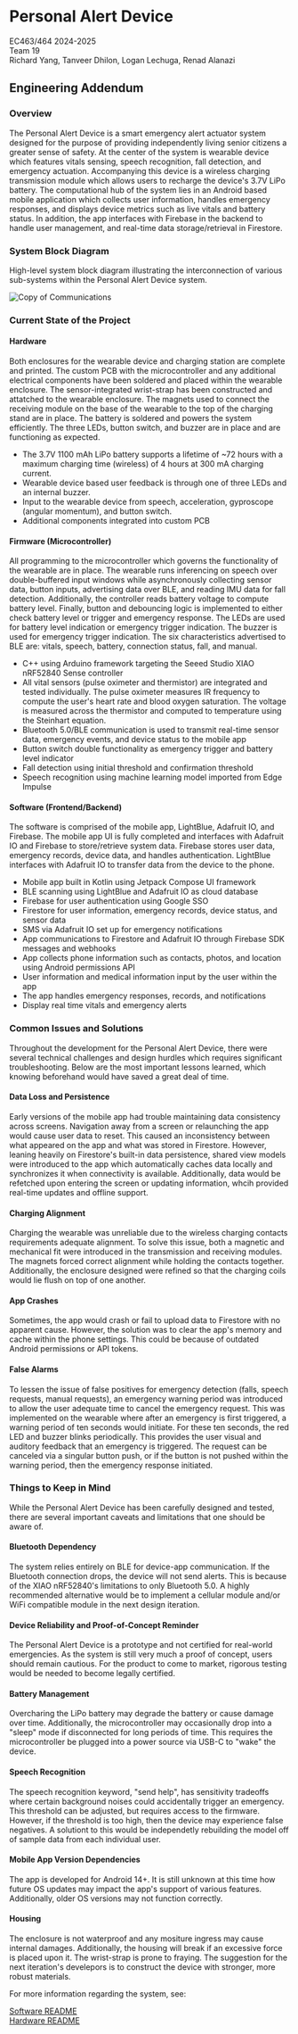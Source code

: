 Personal Alert Device
=================
EC463/464 2024-2025\
Team 19\
Richard Yang, Tanveer Dhilon, Logan Lechuga, Renad Alanazi

## Engineering Addendum

### Overview
The Personal Alert Device is a smart emergency alert actuator system designed for the purpose of providing independently living senior citizens a greater sense of safety. At the center of the system is wearable device which features vitals sensing, speech recognition, fall detection, and emergency actuation. Accompanying this device is a wireless charging transmission module which allows users to recharge the device's 3.7V LiPo battery. The computational hub of the system lies in an Android based mobile application which collects user information, handles emergency responses, and displays device metrics such as live vitals and battery status. In addition, the app interfaces with Firebase in the backend to handle user management, and real-time data storage/retrieval in Firestore.

### System Block Diagram

High-level system block diagram illustrating the interconnection of various sub-systems within the Personal Alert Device system.

![Copy of Communications](https://github.com/user-attachments/assets/35403a93-ef55-4306-aa80-25ca30373815)

### Current State of the Project

#### Hardware

Both enclosures for the wearable device and charging station are complete and printed. The custom PCB with the microcontroller and any additional electrical components have been soldered and placed within the wearable enclosure. The sensor-integrated wrist-strap has been constructed and attatched to the wearable enclosure. The magnets used to connect the receiving module on the base of the wearable to the top of the charging stand are in place. The battery is soldered and powers the system efficiently. The three LEDs, button switch, and buzzer are in place and are functioning as expected.

* The 3.7V 1100 mAh LiPo battery supports a lifetime of ~72 hours with a maximum charging time (wireless) of 4 hours at 300 mA charging current.
* Wearable device based user feedback is through one of three LEDs and an internal buzzer.
* Input to the wearable device from speech, acceleration, gyproscope (angular momentum), and button switch.
* Additional components integrated into custom PCB

#### Firmware (Microcontroller)

All programming to the microcontroller which governs the functionality of the wearable are in place. The wearable runs inferencing on speech over double-buffered input windows while asynchronously collecting sensor data, button inputs, advertising data over BLE, and reading IMU data for fall detection. Additionally, the controller reads battery voltage to compute battery level. Finally, button and debouncing logic is implemented to either check battery level or trigger and emergency response. The LEDs are used for battery level indication or emergency trigger indication. The buzzer is used for emergency trigger indication. The six characteristics advertised to BLE are: vitals, speech, battery, connection status, fall, and manual. 

* C++ using Arduino framework targeting the Seeed Studio XIAO nRF52840 Sense controller
* All vital sensors (pulse oximeter and thermistor) are integrated and tested individually. The pulse oximeter measures IR frequency to compute the user's heart rate and blood oxygen saturation. The voltage is measured across the thermistor and computed to temperature using the Steinhart equation.
* Bluetooth 5.0/BLE communication is used to transmit real-time sensor data, emergency events, and device status to the mobile app
* Button switch double functionality as emergency trigger and battery level indicator
* Fall detection using initial threshold and confirmation threshold
* Speech recognition using machine learning model imported from Edge Impulse

#### Software (Frontend/Backend)

The software is comprised of the mobile app, LightBlue, Adafruit IO, and Firebase. The mobile app UI is fully completed and interfaces with Adafruit IO and Firebase to store/retrieve system data. Firebase stores user data, emergency records, device data, and handles authentication. LightBlue interfaces with Adafruit IO to transfer data from the device to the phone.

* Mobile app built in Kotlin using Jetpack Compose UI framework
* BLE scanning using LightBlue and Adafruit IO as cloud database
* Firebase for user authentication using Google SSO
* Firestore for user information, emergency records, device status, and sensor data
* SMS via Adafruit IO set up for emergency notifications
* App communications to Firestore and Adafruit IO through Firebase SDK messages and webhooks
* App collects phone information such as contacts, photos, and location using Android permissions API
* User information and medical information input by the user within the app
* The app handles emergency responses, records, and notifications
* Display real time vitals and emergency alerts

### Common Issues and Solutions

Throughout the development for the Personal Alert Device, there were several technical challenges and design hurdles which requires significant troubleshooting. Below are the most important lessons learned, which knowing beforehand would have saved a great deal of time.

#### Data Loss and Persistence
Early versions of the mobile app had trouble maintaining data consistency across screens. Navigation away from a screen or relaunching the app would cause user data to reset. This caused an inconsistency between what appeared on the app and what was stored in Firestore. However, leaning heavily on Firestore's built-in data persistence, shared view models were introduced to the app which automatically caches data locally and synchronizes it when connectivity is available. Additionally, data would be refetched upon entering the screen or updating information, whcih provided real-time updates and offline support.

#### Charging Alignment
Charging the wearable was unreliable due to the wireless charging contacts requirements adequate alignment. To solve this issue, both a magnetic and mechanical fit were introduced in the transmission and receiving modules. The magnets forced correct alignment while holding the contacts together. Additionally, the enclosure designed were refined so that the charging coils would lie flush on top of one another.

#### App Crashes
Sometimes, the app would crash or fail to upload data to Firestore with no apparent cause. However, the solution was to clear the app's memory and cache within the phone settings. This could be because of outdated Android permissions or API tokens.

#### False Alarms
To lessen the issue of false positives for emergency detection (falls, speech requests, manual requests), an emergency warning period was introduced to allow the user adequate time to cancel the emergency request. This was implemented on the wearable where after an emergency is first triggered, a warning period of ten seconds would initiate. For these ten seconds, the red LED and buzzer blinks periodically. This provides the user visual and auditory feedback that an emergency is triggered. The request can be canceled via a singular button push, or if the button is not pushed within the warning period, then the emergency response initiated.

### Things to Keep in Mind

While the Personal Alert Device has been carefully designed and tested, there are several important caveats and limitations that one should be aware of.

#### Bluetooth Dependency
The system relies entirely on BLE for device-app communication. If the Bluetooth connection drops, the device will not send alerts. This is because of the XIAO nRF52840's limitations to only Bluetooth 5.0. A highly recommended alternative would be to implement a cellular module and/or WiFi compatible module in the next design iteration.

#### Device Reliability and Proof-of-Concept Reminder
The Personal Alert Device is a prototype and not certified for real-world emergencies. As the system is still very much a proof of concept, users should remain cautious. For the product to come to market, rigorous testing would be needed to become legally certified.

#### Battery Management
Overcharing the LiPo battery may degrade the battery or cause damage over time. Additionally, the microcontroller may occasionally drop into a "sleep" mode if disconnected for long periods of time. This requires the microcontroller be plugged into a power source via USB-C to "wake" the device.

#### Speech Recognition
The speech recognition keyword, "send help", has sensitivity tradeoffs where certain background noises could accidentally trigger an emergency. This threshold can be adjusted, but requires access to the firmware. However, if the threshold is too high, then the device may experience false negatives. A solutiont to this would be independetly rebuilding the model off of sample data from each individual user.

#### Mobile App Version Dependencies
The app is developed for Android 14+. It is still unknown at this time how future OS updates may impact the app's support of various features. Additionally, older OS versions may not function correctly.

#### Housing
The enclosure is not waterproof and any mositure ingress may cause internal damages. Additionally, the housing will break if an excessive force is placed upon it. The wrist-strap is prone to fraying. The suggestion for the next iteration's develepors is to construct the device with stronger, more robust materials.

For more information regarding the system, see:

[Software README](README_SOFTWARE.md)\
[Hardware README](README_HARDWARE.md)



